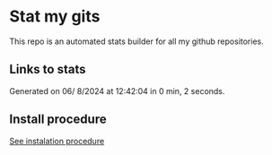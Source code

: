 # Stat my gits

This repo is an automated stats builder for all my github repositories.

## Links to stats


Generated on 06/ 8/2024 at 12:42:04 in 0 min, 2 seconds.

## Install procedure

[See instalation procedure](./src/install.md)
